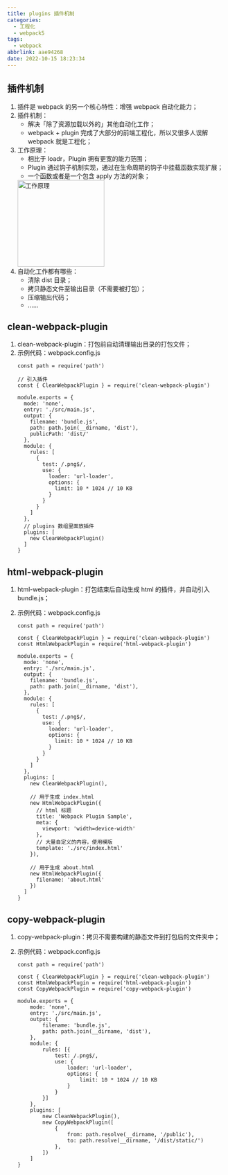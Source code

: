```yaml
---
title: plugins 插件机制
categories:
  - 工程化
  - webpack5
tags:
  - webpack
abbrlink: aae94268
date: 2022-10-15 18:23:34
---
```


## 插件机制

1. 插件是 webpack 的另一个核心特性：增强 webpack 自动化能力；
2. 插件机制：
    - 解决「除了资源加载以外的」其他自动化工作；
    - webpack + plugin 完成了大部分的前端工程化，所以又很多人误解 webpack 就是工程化；
3. 工作原理：
    - 相比于 loadr，Plugin 拥有更宽的能力范围；
    - Plugin 通过钩子机制实现，通过在生命周期的钩子中挂载函数实现扩展；
    - 一个函数或者是一个包含 apply 方法的对象；
    <img src="工作原理.jpg" width="auto" height="200px" class="lazy-load" title="工作原理"/>
4. 自动化工作都有哪些：
    - 清除 dist 目录；
    - 拷贝静态文件至输出目录（不需要被打包）；
    - 压缩输出代码；
    - ......

## clean-webpack-plugin
1. clean-webpack-plugin：打包前自动清理输出目录的打包文件；
2. 示例代码：webpack.config.js
    ```JS
    const path = require('path')
	
    // 引入插件
    const { CleanWebpackPlugin } = require('clean-webpack-plugin')
    
    module.exports = {
      mode: 'none',
      entry: './src/main.js',
      output: {
        filename: 'bundle.js',
        path: path.join(__dirname, 'dist'),
        publicPath: 'dist/'
      },
      module: {
        rules: [
          {
            test: /.png$/,
            use: {
              loader: 'url-loader',
              options: {
                limit: 10 * 1024 // 10 KB
              }
            }
          }
        ]
      },
      // plugins 数组里面放插件
      plugins: [
        new CleanWebpackPlugin()
      ]
    }
    ```

## html-webpack-plugin
1. html-webpack-plugin：打包结束后自动生成 html 的插件，并自动引入 bundle.js；

2. 示例代码：webpack.config.js
    ```JS
    const path = require('path')
	
    const { CleanWebpackPlugin } = require('clean-webpack-plugin')
    const HtmlWebpackPlugin = require('html-webpack-plugin')
    
    module.exports = {
      mode: 'none',
      entry: './src/main.js',
      output: {
        filename: 'bundle.js',
        path: path.join(__dirname, 'dist'),
      },
      module: {
        rules: [
          {
            test: /.png$/,
            use: {
              loader: 'url-loader',
              options: {
                limit: 10 * 1024 // 10 KB
              }
            }
          }
        ]
      },
      plugins: [
        new CleanWebpackPlugin(),
    
        // 用于生成 index.html
        new HtmlWebpackPlugin({
          // html 标题
          title: 'Webpack Plugin Sample',
          meta: {
            viewport: 'width=device-width'
          },
          // 大量自定义的内容，使用模版
          template: './src/index.html'
        }),
    
        // 用于生成 about.html
        new HtmlWebpackPlugin({
          filename: 'about.html'
        })
      ]
    }
    ```

## copy-webpack-plugin
1. copy-webpack-plugin：拷贝不需要构建的静态文件到打包后的文件夹中；
	
2. 示例代码：webpack.config.js
    ```JS
    const path = require('path')
	
    const { CleanWebpackPlugin } = require('clean-webpack-plugin')
    const HtmlWebpackPlugin = require('html-webpack-plugin')
    const CopyWebpackPlugin = require('copy-webpack-plugin')
    
    module.exports = {
        mode: 'none',
        entry: './src/main.js',
        output: {
            filename: 'bundle.js',
            path: path.join(__dirname, 'dist'),
        },
        module: {
            rules: [{
                test: /.png$/,
                use: {
                    loader: 'url-loader',
                    options: {
                        limit: 10 * 1024 // 10 KB
                    }
                }
            }]
        },
        plugins: [
            new CleanWebpackPlugin(),
            new CopyWebpackPlugin([
                {
                    from: path.resolve(__dirname, '/public'),
                    to: path.resolve(__dirname, '/dist/static/')
                }, 
            ])
        ]
    }
    ```